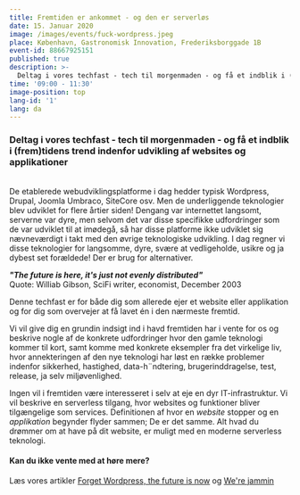 ```yaml
---
title: Fremtiden er ankommet - og den er serverløs
date: 15. Januar 2020
image: /images/events/fuck-wordpress.jpeg
place: København, Gastronomisk Innovation, Frederiksborggade 1B
event-id: 88667925151
published: true
description: >-
  Deltag i vores techfast - tech til morgenmaden - og få et indblik i (frem)tidens trend indenfor udvikling af websites og applikationer
time: '09:00 - 11:30'
image-position: top
lang-id: '1'
lang: da
---
```


### Deltag i vores techfast - tech til morgenmaden - og få et indblik i (frem)tidens trend indenfor udvikling af websites og applikationer

<br/>
De etablerede webudviklingsplatforme i dag hedder typisk Wordpress, Drupal, Joomla Umbraco, SiteCore osv. Men de underliggende teknologier blev udviklet for flere årtier siden! Dengang var internettet langsomt, serverne var dyre, men selvom det var disse specifikke udfordringer som de var udviklet til at imødegå, så har disse platforme ikke udviklet sig nævneværdigt i takt med den øvrige teknologiske udvikling. I dag regner vi disse teknologier for langsomme, dyre, svære at vedligeholde, usikre og ja dybest set forældede! Der er brug for alternativer.

*__"The future is here, it's just not evenly distributed"__*<br/>
Quote: Williab Gibson, SciFi writer, economist, December 2003

Denne techfast er for både dig som allerede ejer et website eller applikation og for dig som overvejer at få lavet én i den nærmeste fremtid.

Vi vil give dig en grundin indsigt ind i havd fremtiden har i vente for os og beskrive nogle af de konkrete udfordringer hvor den gamle teknologi kommer til kort, samt komme med konkrete eksempler fra det virkelige liv, hvor annekteringen af den nye teknologi har løst en række problemer indenfor sikkerhed, hastighed, data-h¨ndtering, brugerinddragelse, test, release, ja selv miljøvenlighed.

Ingen vil i fremtiden være interesseret i selv at eje en dyr IT-infrastruktur. Vi vil beskrive en serverless tilgang, hvor websites og funktioner bliver tilgængelige som services. Definitionen af hvor en _website_ stopper og en _applikation_ begynder flyder sammen; De er det samme. Alt hvad du drømmer om at have på dit website, er muligt med en moderne serverless teknologi.



#### Kan du ikke vente med at høre mere?

Læs vores artikler [Forget Wordpress, the future is now](/anything/forget-wordpress) og [We're jammin](/anything/we-re-jammin/)
